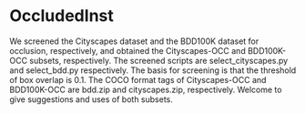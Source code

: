 # OccludedInst
  We screened the Cityscapes dataset and the BDD100K dataset for occlusion, respectively, and obtained the Cityscapes-OCC and BDD100K-OCC subsets, respectively. The screened scripts are select_cityscapes.py and select_bdd.py respectively. The basis for screening is that the threshold of box overlap is 0.1.
  The COCO format tags of Cityscapes-OCC and BDD100K-OCC are bdd.zip and cityscapes.zip, respectively.
  Welcome to give suggestions and uses of both subsets.
